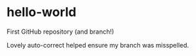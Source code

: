 # hello-world
First GitHub repository (and branch!)

Lovely auto-correct helped ensure my branch was misspelled.
